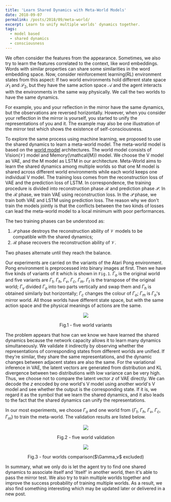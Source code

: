 ```yaml
---
title: 'Learn Shared Dynamics with Meta-World Models'
date: 2018-09-07
permalink: /posts/2018/09/meta-world/
excerpt: Learn to unify multiple worlds' dynamics together.
tags:
  - model based
  - shared dynamics
  - consciousness
---
```



We often consider the features from the appearance. Sometimes, we also try to learn the features correlated to the context, like word embeddings.
 Words with similar properties can share some similarities in the word embedding space. Now, consider reinforcement learning(RL) environment states from this aspect: If two world environments hold different state space $\mathcal{S}_1$ and $\mathcal{S}_2$, but they have the same action space $\mathcal{A}$ and the agent interacts with the environments in the same way physically. We call the two worlds to have the same dynamics.

 For example, you and your reflection in the mirror have the same dynamics, but the observations are reversed horizontally.
  However, when you consider your reflection in the mirror is yourself, you started to unify the representations of you and it.
  The example may also be one illustration of the mirror test which shows the existence of self-consciousness.

To explore the same process using machine learning, we proposed to use the shared dynamics to learn a meta-world model.
The meta-world model is based on the [world model](https://arxiv.org/pdf/1803.10122.pdf) architectures.
The world model consists of Vision($\mathcal{V}$) model and Memory(\mathcal{M}) model. We choose the V model as VAE, and the M model as LSTM in our architecture.
Meta-World aims to learn the shared dynamics among multiple worlds so that one M model is shared across different world environments while each world keeps one individual V model.
 The training loss comes from the reconstruction loss of VAE and the prediction loss of LSTM.
In correspondence, the training procedure is divided into reconstruction phase $\mathcal{R}$ and prediction phase $\mathcal{P}$.
In the $\mathcal{R}$  phase, we train VAE using reconstruction loss. In the $\mathcal{P}$  phase, we train both VAE and LSTM using prediction loss.
The reason why we don't train the models jointly is that the conflicts between the two kinds of losses can lead the meta-world model to a local minimum with poor performances.

The two training phases can be understood as:

1. $\mathcal{P}$ phase destroys the reconstruction ability of $\mathcal{V}$ models to be compatible with the shared dynamics;
2. $\mathcal{R}$ phase recovers the reconstruction ability of $\mathcal{V}$.

Two phases alternate until they reach the balance.

Our experiments are carried on the variants of the Atari Pong environment. Pong environment is preprocessed into binary images at first.
Then we have five kinds of variants of it which is shown in `Fig.1`. $\Gamma_o$ is the original world and five variants are $\Gamma_t$, $\Gamma_h$, $\Gamma_v$, $\Gamma_c$, $\Gamma_m$.
$\Gamma_t$ is the transpose of the original world; $\Gamma_v$ divided $\Gamma_o$ into two parts vertically and swap them and $\Gamma_h$ is obtained similarly but horizontally; $\Gamma_c$ changes the colour of $\Gamma_o$;
$\Gamma_m$ is $\Gamma_o$'s mirror world. All those worlds have different state space, but with the same action space and the physical meanings of actions are the same.
<p align="center">
  <img src="{{ base_path }}/images/all_variants.png"/>
  <figcaption align="center">Fig.1 - five world variants</figcaption>
</p>

The problem appears that how can we know we have learned the shared dynamics because the network capacity allows it to learn many dynamics simultaneously.
We validate it indirectly by observing whether the representations of corresponding states from different worlds are unified. If they're similar, they share the same representations, and the dynamic changes between adjacent states are also the same.
For the variational inference in VAE, the latent vectors are generated from distribution and KL divergence between two distributions with low variance can be very high. Thus, we choose not to compare the latent vector $z$ of VAE directly. We can decode the $z$ encoded by one world's V model using another world's V model and see whether the output is the corresponding state. If it is, we regard it as the symbol that we learn the shared dynamics, and it also leads to the fact that the shared dynamics can unify the representations.

In our most experiments, we choose $\Gamma_o$ and one world from {$\Gamma_t$, $\Gamma_h$, $\Gamma_v$, $\Gamma_c$, $\Gamma_m$} to train the meta-world. The validation results are listed below.
<p align="center">
  <img src="{{ base_path }}/images/all_worlds.png"/>
  <figcaption align="center">Fig.2 - five world validation</figcaption>
</p>

<p align="center">
  <img src="{{ base_path }}/images/meta_world.gif"/>
  <figcaption align="center">Fig.3 - four worlds comparison($\Gamma_v$ excluded)</figcaption>
</p>

In summary, what we only do is let the agent try to find one shared dynamics to associate itself and 'itself' in another world, then it's able to pass the mirror test.
We also try to train multiple worlds together and improve the success probability of training multiple worlds. As a result, we also find something interesting which may be updated later or delivered in a new post.